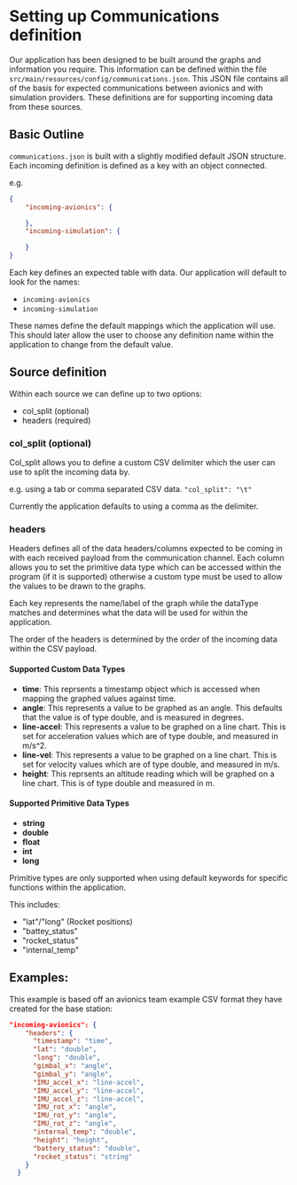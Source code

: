 # Setting up Communications definition

Our application has been designed to be built around the graphs and information you require. This information can be defined within the file `src/main/resources/config/communications.json`. This JSON file contains all of the basis for expected communications between avionics and with simulation providers. These definitions are for supporting incoming data from these sources.

## Basic Outline

`communications.json` is built with a slightly modified default JSON structure. Each incoming definition is defined as a key with an object connected.

e.g.
```json
{
    "incoming-avionics": {

    },
    "incoming-simulation": {

    }
}
```

Each key defines an expected table with data. Our application will default to look for the names:
- `incoming-avionics`
- `incoming-simulation`

These names define the default mappings which the application will use.
This should later allow the user to choose any definition name within the application to change from the default value.

## Source definition
Within each source we can define up to two options:
- col_split (optional)
- headers (required)

### col_split (optional)
Col_split allows you to define a custom CSV delimiter which the user can use to split the incoming data by.

e.g. using a tab or comma separated CSV data. `"col_split": "\t"`

Currently the application defaults to using a comma as the delimiter.

### headers
Headers defines all of the data headers/columns expected to be coming in with each received payload from the communication channel.
Each column allows you to set the primitive data type which can be accessed within the program (if it is supported) otherwise a custom
type must be used to allow the values to be drawn to the graphs.

Each key represents the name/label of the graph while the dataType matches and determines what the data will be used for within the application.

The order of the headers is determined by the order of the incoming data within the CSV payload.

#### Supported Custom Data Types
- **time**: This reprsents a timestamp object which is accessed when mapping the graphed values against time.
- **angle**: This represents a value to be graphed as an angle. This defaults that the value is of type double, and is measured in degrees.
- **line-accel**: This represents a value to be graphed on a line chart. This is set for acceleration values which are of type double, and measured in m/s^2.
- **line-vel**: This represents a value to be graphed on a line chart. This is set for velocity values which are of type double, and measured in m/s.
- **height**: This reprsents an altitude reading which will be graphed on a line chart. This is of type double and measured in m.

#### Supported Primitive Data Types
- **string**
- **double**
- **float**
- **int**
- **long**

Primitive types are only supported when using default keywords for specific functions within the application.

This includes:
- "lat"/"long" (Rocket positions)
- "battey_status"
- "rocket_status"
- "internal_temp"

## Examples:

This example is based off an avionics team example CSV format they have created for the base station:
```json
"incoming-avionics": {
    "headers": {
      "timestamp": "time",
      "lat": "double", 
      "long": "double", 
      "gimbal_x": "angle",
      "gimbal_y": "angle",
      "IMU_accel_x": "line-accel",
      "IMU_accel_y": "line-accel",
      "IMU_accel_z": "line-accel",
      "IMU_rot_x": "angle",
      "IMU_rot_y": "angle",
      "IMU_rot_z": "angle",
      "internal_temp": "double",
      "height": "height",
      "battery_status": "double",
      "rocket_status": "string"
    }
  }
```